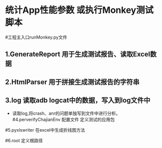 # 统计App性能参数 或执行Monkey测试脚本
#工程主入口runMonkey.py文件

## 1.GenerateReport 用于生成测试报告、读取Excel数据

## 2.HtmlParser 用于拼接生成测试报告的字符串

## 3.log 读取adb logcat中的数据，写入到log文件中
- 读取log,将crash、anr的问题单独写到文件中进行分析。
#4.perverifyChajianEnv 配置文件 定义测试的应用包

#5.pyxlswriter  在excel中生成折线图方法

#6.root  定义根路径

